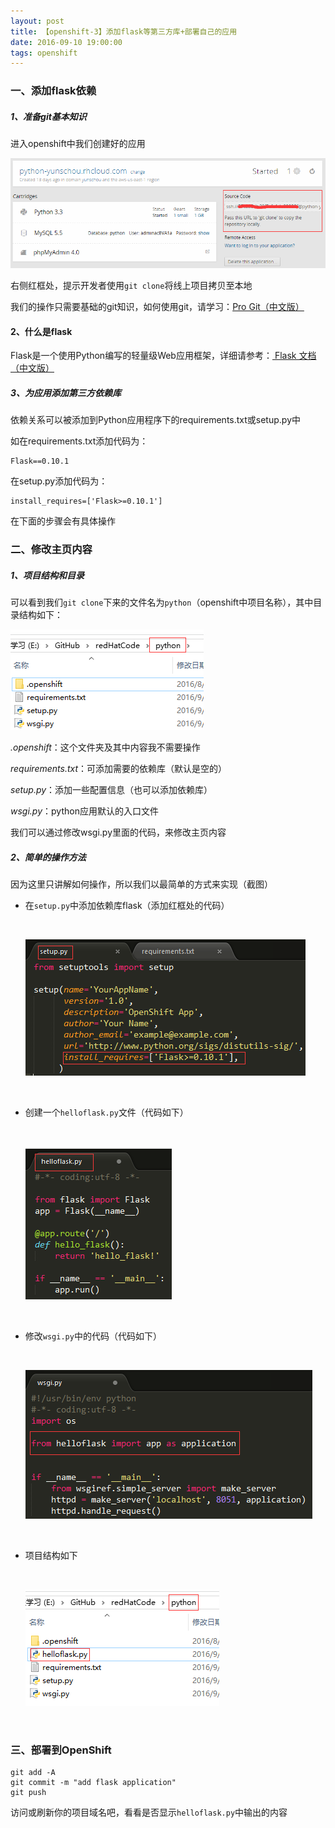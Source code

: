 ```yaml
---
layout: post
title: 【openshift-3】添加flask等第三方库+部署自己的应用
date: 2016-09-10 19:00:00
tags: openshift
---
```


### 一、添加flask依赖

##### 1、准备git基本知识

进入openshift中我们创建好的应用



![img](/assets/images/2016/openshift-guide-3-1.png)



右侧红框处，提示开发者使用`git clone`将线上项目拷贝至本地

我们的操作只需要基础的git知识，如何使用git，请学习：[Pro Git（中文版）](http://git.oschina.net/progit/)


#### 2、什么是flask

Flask是一个使用Python编写的轻量级Web应用框架，详细请参考：[ Flask 文档（中文版）](http://www.pythondoc.com/flask/index.html)

##### 3、为应用添加第三方依赖库

依赖关系可以被添加到Python应用程序下的requirements.txt或setup.py中

如在requirements.txt添加代码为：

```
Flask==0.10.1
```

在setup.py添加代码为：

```
install_requires=['Flask>=0.10.1']
```

在下面的步骤会有具体操作

### 二、修改主页内容

##### 1、项目结构和目录

可以看到我们`git clone`下来的文件名为`python`（openshift中项目名称），其中目录结构如下：

![img](/assets/images/2016/openshift-guide-3-2.png)

*.openshift*：这个文件夹及其中内容我不需要操作

*requirements.txt*：可添加需要的依赖库（默认是空的）

*setup.py*：添加一些配置信息（也可以添加依赖库）

*wsgi.py*：python应用默认的入口文件

我们可以通过修改wsgi.py里面的代码，来修改主页内容

##### 2、简单的操作方法

因为这里只讲解如何操作，所以我们以最简单的方式来实现（截图）

* 在`setup.py`中添加依赖库flask（添加红框处的代码）

  ​

  ![img](/assets/images/2016/openshift-guide-3-3.png)

  ​

* 创建一个`helloflask.py`文件（代码如下）

  ​

  ![img](/assets/images/2016/openshift-guide-3-4.png)

  ​

* 修改`wsgi.py`中的代码（代码如下）

  ​

  ![img](/assets/images/2016/openshift-guide-3-5.png)

  ​

* 项目结构如下

  ​

  ![img](/assets/images/2016/openshift-guide-3-6.png)

  ​

### 三、部署到OpenShift

```
git add -A
git commit -m "add flask application"
git push
```

访问或刷新你的项目域名吧，看看是否显示`helloflask.py`中输出的内容



